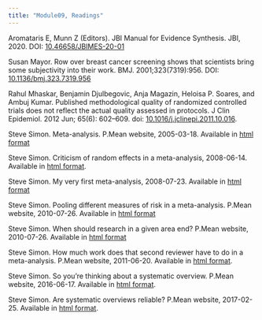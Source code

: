 ```yaml
---
title: "Module09, Readings"
---
```


Aromataris E, Munn Z (Editors). JBI Manual for Evidence Synthesis. JBI, 2020. DOI: [10.46658/JBIMES-20-01][ref-aromataris-2020]

Susan Mayor. Row over breast cancer screening shows that scientists bring some subjectivity into their work. BMJ. 2001;323(7319):956. DOI: [10.1136/bmj.323.7319.956][ref-mayor-2001]

Rahul Mhaskar, Benjamin Djulbegovic, Anja Magazin, Heloisa P. Soares, and Ambuj Kumar. Published methodological quality of randomized controlled trials does not reflect the actual quality assessed in protocols. J Clin Epidemiol. 2012 Jun; 65(6): 602–609. doi: [10.1016/j.jclinepi.2011.10.016][ref-mhaskar-2012].

Steve Simon. Meta-analysis. P.Mean website, 2005-03-18. Available in [html format][ref-simon-2005]

Steve Simon. Criticism of random effects in a meta-analysis, 2008-06-14. Available in [html format][ref-simon-2008a].

Steve Simon. My very first meta-analysis, 2008-07-23. Available in [html format][ref-simon-2008b]

Steve Simon. Pooling different measures of risk in a meta-analysis. P.Mean website, 2010-07-26. Available in [html format][ref-simon-2010a]

Steve Simon. When should research in a given area end? P.Mean website, 2010-07-26. Available in [html format][ref-simon-2010b]

Steve Simon. How much work does that second reviewer have to do in a meta-analysis. P.Mean website, 2011-06-20. Available in [html format][ref-simon-2011].

Steve Simon. So you’re thinking about a systematic overview. P.Mean website, 2016-06-17. Available in [html format][ref-simon-2016].

Steve Simon. Are systematic overviews reliable? P.Mean website, 2017-02-25. Available in [html format][ref-simon-2017].

[ref-aromataris-2020]: https://doi.org/10.46658/JBIMES-20-01
[ref-mayor-2001]: https://doi.org/10.1136/bmj.323.7319.956
[ref-mhaskar-2012]: https://doi.org/10.1016/j.jclinepi.2011.10.016
[ref-simon-2005]: http://new.pmean.com/steps-in-meta-analysis/
[ref-simon-2008a]: http://new.pmean.com/random-effects-meta-analysis/
[ref-simon-2008b]: http://www.pmean.com/08/FirstMetaAnalysis.html
[ref-simon-2010a]: http://www.pmean.com/10/PoolingRisk.html
[ref-simon-2010b]: http://www.new.pmean.com/end-of-research/
[ref-simon-2011]: http://new.pmean.com/second-reviewer/
[ref-simon-2016]: http://new.pmean.com/systematic-overview/
[ref-simon-2017]: http://new.pmean.com/systematic-overviews-reliable/
